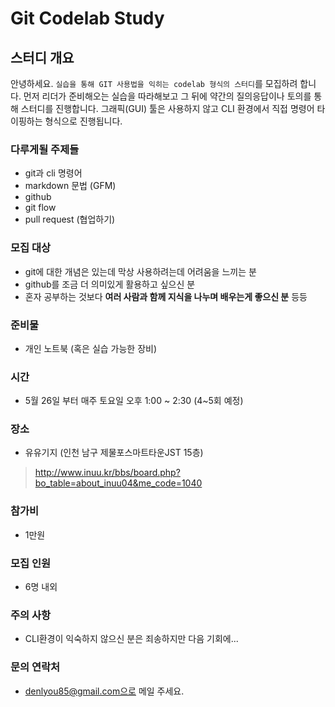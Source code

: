 # Git Codelab Study

## 스터디 개요

안녕하세요. `실습을 통해 GIT 사용법을 익히는 codelab 형식의 스터디`를 모집하려 합니다.
먼저 리더가 준비해오는 실습을 따라해보고 그 뒤에 약간의 질의응답이나 토의를 통해 스터디를 진행합니다.
그래픽(GUI) 툴은 사용하지 않고 CLI 환경에서 직접 명령어 타이핑하는 형식으로 진행됩니다.

### 다루게될 주제들
- git과 cli 명령어
- markdown 문법 (GFM)
- github
- git flow
- pull request (협업하기)

### 모집 대상
- git에 대한 개념은 있는데 막상 사용하려는데 어려움을 느끼는 분
- github를 조금 더 의미있게 활용하고 싶으신 분
- 혼자 공부하는 것보다 **여러 사람과 함께 지식을 나누며 배우는게 좋으신 분** 등등

### 준비물
- 개인 노트북 (혹은 실습 가능한 장비)

### 시간
- 5월 26일 부터 매주 토요일 오후 1:00 ~ 2:30 (4~5회 예정)

### 장소
- 유유기지 (인천 남구 제물포스마트타운JST 15층)
> http://www.inuu.kr/bbs/board.php?bo_table=about_inuu04&me_code=1040

### 참가비
- 1만원

### 모집 인원
- 6명 내외

### 주의 사항
- CLI환경이 익숙하지 않으신 분은 죄송하지만 다음 기회에...

### 문의 연락처
- denlyou85@gmail.com으로 메일 주세요.
